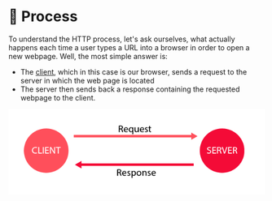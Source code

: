 # 🔂 Process

To understand the HTTP process, let's ask ourselves, what actually happens each time a user types a URL into a browser in order to open a new webpage. Well, the most simple answer is:

- The [client](client-server.md), which in this case is our browser, sends a request to the server in which the web page is located
- The server then sends back a response containing the requested webpage to the client.

![](Pasted%20image%2020250211081105.png)
